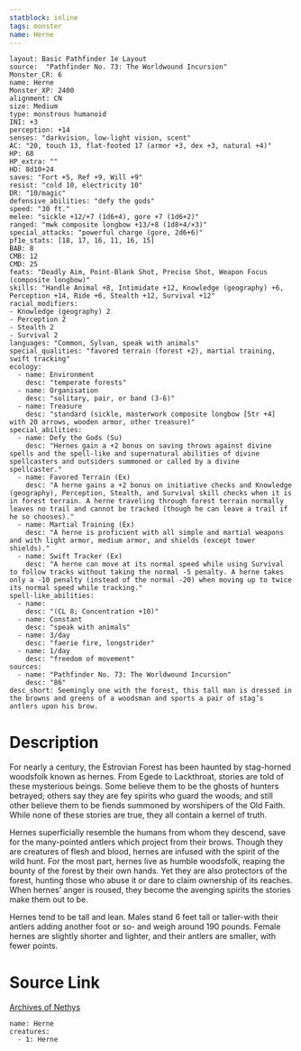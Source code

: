```yaml
---
statblock: inline
tags: monster
name: Herne
---
```

```statblock
layout: Basic Pathfinder 1e Layout
source:  "Pathfinder No. 73: The Worldwound Incursion"
Monster_CR: 6
name: Herne
Monster_XP: 2400
alignment: CN
size: Medium
type: monstrous humanoid
INI: +3
perception: +14
senses: "darkvision, low-light vision, scent"
AC: "20, touch 13, flat-footed 17 (armor +3, dex +3, natural +4)"
HP: 68
HP_extra: ""
HD: 8d10+24
saves: "Fort +5, Ref +9, Will +9"
resist: "cold 10, electricity 10"
DR: "10/magic"
defensive_abilities: "defy the gods"
speed: "30 ft."
melee: "sickle +12/+7 (1d6+4), gore +7 (1d6+2)"
ranged: "mwk composite longbow +13/+8 (1d8+4/×3)"
special_attacks: "powerful charge (gore, 2d6+6)"
pf1e_stats: [18, 17, 16, 11, 16, 15]
BAB: 8
CMB: 12
CMD: 25
feats: "Deadly Aim, Point-Blank Shot, Precise Shot, Weapon Focus (composite longbow)"
skills: "Handle Animal +8, Intimidate +12, Knowledge (geography) +6, Perception +14, Ride +6, Stealth +12, Survival +12"
racial_modifiers:
- Knowledge (geography) 2
- Perception 2
- Stealth 2
- Survival 2
languages: "Common, Sylvan, speak with animals"
special_qualities: "favored terrain (forest +2), martial training, swift tracking"
ecology:
  - name: Environment
    desc: "temperate forests"
  - name: Organisation
    desc: "solitary, pair, or band (3-6)"
  - name: Treasure
    desc: "standard (sickle, masterwork composite longbow [Str +4] with 20 arrows, wooden armor, other treasure)"
special_abilities:
  - name: Defy the Gods (Su)
    desc: "Hernes gain a +2 bonus on saving throws against divine spells and the spell-like and supernatural abilities of divine spellcasters and outsiders summoned or called by a divine spellcaster."
  - name: Favored Terrain (Ex)
    desc: "A herne gains a +2 bonus on initiative checks and Knowledge (geography), Perception, Stealth, and Survival skill checks when it is in forest terrain. A herne traveling through forest terrain normally leaves no trail and cannot be tracked (though he can leave a trail if he so chooses)."
  - name: Martial Training (Ex)
    desc: "A herne is proficient with all simple and martial weapons and with light armor, medium armor, and shields (except tower shields)."
  - name: Swift Tracker (Ex)
    desc: "A herne can move at its normal speed while using Survival to follow tracks without taking the normal -5 penalty. A herne takes only a -10 penalty (instead of the normal -20) when moving up to twice its normal speed while tracking."
spell-like_abilities:
  - name:
    desc: "(CL 8; Concentration +10)"
  - name: Constant
    desc: "speak with animals"
  - name: 3/day
    desc: "faerie fire, longstrider"
  - name: 1/day
    desc: "freedom of movement"
sources:
  - name: "Pathfinder No. 73: The Worldwound Incursion"
    desc: "86"
desc_short: Seemingly one with the forest, this tall man is dressed in the browns and greens of a woodsman and sports a pair of stag’s antlers upon his brow.
```
# Description
For nearly a century, the Estrovian Forest has been haunted by stag-horned woodsfolk known as hernes. From Egede to Lackthroat, stories are told of these mysterious beings. Some believe them to be the ghosts of hunters betrayed; others say they are fey spirits who guard the woods; and still other believe them to be fiends summoned by worshipers of the Old Faith. While none of these stories are true, they all contain a kernel of truth.

Hernes superficially resemble the humans from whom they descend, save for the many-pointed antlers which project from their brows. Though they are creatures of flesh and blood, hernes are infused with the spirit of the wild hunt. For the most part, hernes live as humble woodsfolk, reaping the bounty of the forest by their own hands. Yet they are also protectors of the forest, hunting those who abuse it or dare to claim ownership of its reaches. When hernes’ anger is roused, they become the avenging spirits the stories make them out to be.

Hernes tend to be tall and lean. Males stand 6 feet tall or taller-with their antlers adding another foot or so- and weigh around 190 pounds. Female hernes are slightly shorter and lighter, and their antlers are smaller, with fewer points.
# Source Link
[Archives of Nethys](https://aonprd.com/MonsterDisplay.aspx?ItemName=Herne)
```encounter-table
name: Herne
creatures:
  - 1: Herne
```
